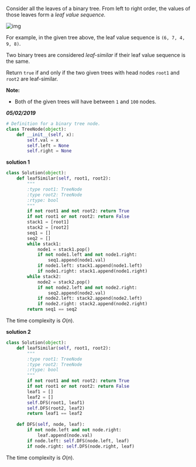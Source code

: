 Consider all the leaves of a binary tree.  From left to right order, the values of those leaves form a *leaf value sequence.*

![img](https://s3-lc-upload.s3.amazonaws.com/uploads/2018/07/16/tree.png)

For example, in the given tree above, the leaf value sequence is `(6, 7, 4, 9, 8)`.

Two binary trees are considered *leaf-similar* if their leaf value sequence is the same.

Return `true` if and only if the two given trees with head nodes `root1` and `root2` are leaf-similar.

 

**Note:**

- Both of the given trees will have between `1` and `100` nodes.



***05/02/2019***

```python
# Definition for a binary tree node.
class TreeNode(object):
    def __init__(self, x):
        self.val = x
        self.left = None
        self.right = None
```

**solution 1**

```python
class Solution(object):
    def leafSimilar(self, root1, root2):
        """
        :type root1: TreeNode
        :type root2: TreeNode
        :rtype: bool
        """
        if not root1 and not root2: return True
        if not root1 or not root2: return False
        stack1 = [root1]
        stack2 = [root2]
        seq1 = []
        seq2 = []
        while stack1:
            node1 = stack1.pop()           
            if not node1.left and not node1.right:
                seq1.append(node1.val)            
            if node1.left: stack1.append(node1.left)
            if node1.right: stack1.append(node1.right)           
        while stack2:
            node2 = stack2.pop()
            if not node2.left and not node2.right:
                seq2.append(node2.val)
            if node2.left: stack2.append(node2.left)
            if node2.right: stack2.append(node2.right)
        return seq1 == seq2
```

The time complexity is $O(n)$.

**solution 2**

```python
class Solution(object):
    def leafSimilar(self, root1, root2):
        """
        :type root1: TreeNode
        :type root2: TreeNode
        :rtype: bool
        """
        if not root1 and not root2: return True
        if not root1 or not root2: return False
        leaf1 = []
        leaf2 = []
        self.DFS(root1, leaf1)
        self.DFS(root2, leaf2)
        return leaf1 == leaf2
       
    def DFS(self, node, leaf):
        if not node.left and not node.right:
            leaf.append(node.val)
        if node.left: self.DFS(node.left, leaf)
        if node.right: self.DFS(node.right, leaf)
```

The time complexity is $O(n)$.

